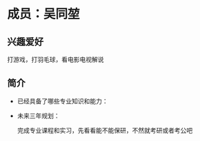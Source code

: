 # 成员：吴同堃

## 兴趣爱好

打游戏，打羽毛球，看电影电视解说

## 简介

- 已经具备了哪些专业知识和能力：

  
  

- 未来三年规划：

  完成专业课程和实习，先看看能不能保研，不然就考研或者考公吧
